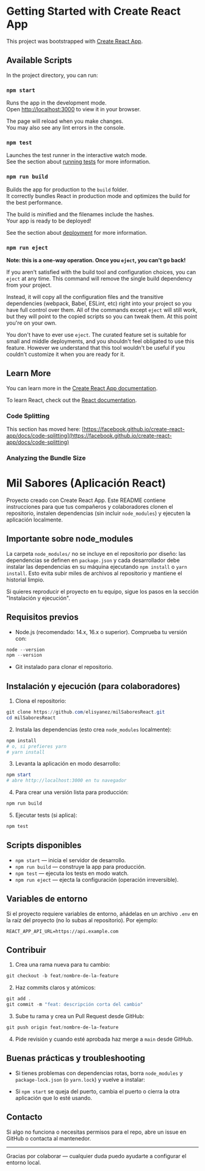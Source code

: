 # Getting Started with Create React App

This project was bootstrapped with [Create React App](https://github.com/facebook/create-react-app).

## Available Scripts

In the project directory, you can run:

### `npm start`

Runs the app in the development mode.\
Open [http://localhost:3000](http://localhost:3000) to view it in your browser.

The page will reload when you make changes.\
You may also see any lint errors in the console.

### `npm test`

Launches the test runner in the interactive watch mode.\
See the section about [running tests](https://facebook.github.io/create-react-app/docs/running-tests) for more information.

### `npm run build`

Builds the app for production to the `build` folder.\
It correctly bundles React in production mode and optimizes the build for the best performance.

The build is minified and the filenames include the hashes.\
Your app is ready to be deployed!

See the section about [deployment](https://facebook.github.io/create-react-app/docs/deployment) for more information.

### `npm run eject`

**Note: this is a one-way operation. Once you `eject`, you can't go back!**

If you aren't satisfied with the build tool and configuration choices, you can `eject` at any time. This command will remove the single build dependency from your project.

Instead, it will copy all the configuration files and the transitive dependencies (webpack, Babel, ESLint, etc) right into your project so you have full control over them. All of the commands except `eject` will still work, but they will point to the copied scripts so you can tweak them. At this point you're on your own.

You don't have to ever use `eject`. The curated feature set is suitable for small and middle deployments, and you shouldn't feel obligated to use this feature. However we understand that this tool wouldn't be useful if you couldn't customize it when you are ready for it.

## Learn More

You can learn more in the [Create React App documentation](https://facebook.github.io/create-react-app/docs/getting-started).

To learn React, check out the [React documentation](https://reactjs.org/).

### Code Splitting

This section has moved here: [https://facebook.github.io/create-react-app/docs/code-splitting](https://facebook.github.io/create-react-app/docs/code-splitting)

### Analyzing the Bundle Size
# Mil Sabores (Aplicación React)

Proyecto creado con Create React App. Este README contiene instrucciones para que tus compañeros y colaboradores clonen el repositorio, instalen dependencias (sin incluir `node_modules`) y ejecuten la aplicación localmente.

## Importante sobre node_modules

La carpeta `node_modules/` no se incluye en el repositorio por diseño: las dependencias se definen en `package.json` y cada desarrollador debe instalar las dependencias en su máquina ejecutando `npm install` o `yarn install`. Esto evita subir miles de archivos al repositorio y mantiene el historial limpio.

Si quieres reproducir el proyecto en tu equipo, sigue los pasos en la sección "Instalación y ejecución".

## Requisitos previos

- Node.js (recomendado: 14.x, 16.x o superior). Comprueba tu versión con:

```powershell
node --version
npm --version
```

- Git instalado para clonar el repositorio.

## Instalación y ejecución (para colaboradores)

1. Clona el repositorio:

```powershell
git clone https://github.com/elisyanez/milSaboresReact.git
cd milSaboresReact
```

2. Instala las dependencias (esto crea `node_modules` localmente):

```powershell
npm install
# o, si prefieres yarn
# yarn install
```

3. Levanta la aplicación en modo desarrollo:

```powershell
npm start
# abre http://localhost:3000 en tu navegador
```

4. Para crear una versión lista para producción:

```powershell
npm run build
```

5. Ejecutar tests (si aplica):

```powershell
npm test
```

## Scripts disponibles

- `npm start` — inicia el servidor de desarrollo.
- `npm run build` — construye la app para producción.
- `npm test` — ejecuta los tests en modo watch.
- `npm run eject` — ejecta la configuración (operación irreversible).

## Variables de entorno

Si el proyecto requiere variables de entorno, añádelas en un archivo `.env` en la raíz del proyecto (no lo subas al repositorio). Por ejemplo:

```
REACT_APP_API_URL=https://api.example.com
```

## Contribuir

1. Crea una rama nueva para tu cambio:

```powershell
git checkout -b feat/nombre-de-la-feature
```

2. Haz commits claros y atómicos:

```powershell
git add .
git commit -m "feat: descripción corta del cambio"
```

3. Sube tu rama y crea un Pull Request desde GitHub:

```powershell
git push origin feat/nombre-de-la-feature
```

4. Pide revisión y cuando esté aprobada haz merge a `main` desde GitHub.

## Buenas prácticas y troubleshooting

- Si tienes problemas con dependencias rotas, borra `node_modules` y `package-lock.json` (o `yarn.lock`) y vuelve a instalar:

- Si `npm start` se queja del puerto, cambia el puerto o cierra la otra aplicación que lo esté usando.

## Contacto

Si algo no funciona o necesitas permisos para el repo, abre un issue en GitHub o contacta al mantenedor.

---

Gracias por colaborar — cualquier duda puedo ayudarte a configurar el entorno local.
